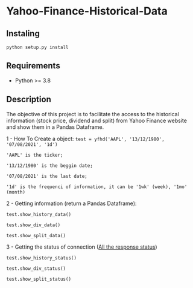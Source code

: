 # Yahoo-Finance-Historical-Data

## Instaling
    python setup.py install

## Requirements
* Python >= 3.8

## Description
The objective of this project is to facilitate the access to the historical information (stock price, dividend and 
split) from Yahoo Finance website and show them in a Pandas Dataframe.

1 - How To Create a object:
    <code>test = yfhd('AAPL', '13/12/1980', '07/08/2021', '1d')</code>

    'AAPL' is the ticker;

    '13/12/1980' is the beggin date;

    '07/08/2021' is the last date;

    '1d' is the frequenci of information, it can be '1wk' (week), '1mo' (month)

2 - Getting information (return a Pandas Dataframe):

    test.show_history_data()

    test.show_div_data()

    test.show_split_data()

3 - Getting the status of connection (<a href="https://httpstatuses.com/">All the response status</a>)
    
    test.show_history_status()

    test.show_div_status()

    test.show_split_status()
